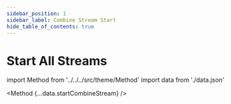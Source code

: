 ```yaml
---
sidebar_position: 1
sidebar_label: Combine Stream Start
hide_table_of_contents: true
---
```


# Start All Streams

import Method from '../../../src/theme/Method'
import data from './data.json'

<Method 
{...data.startCombineStream}
/>